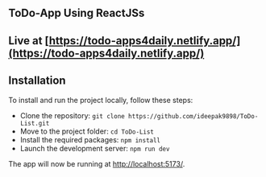 ## ToDo-App Using ReactJSs

## Live at [https://todo-apps4daily.netlify.app/](https://todo-apps4daily.netlify.app/)

## Installation

To install and run the project locally, follow these steps:

- Clone the repository: `git clone https://github.com/ideepak9898/ToDo-List.git`
- Move to the project folder: `cd ToDo-List`
- Install the required packages: `npm install`
- Launch the development server: `npm run dev`

The app will now be running at [http://localhost:5173/](http://localhost:5173/).
